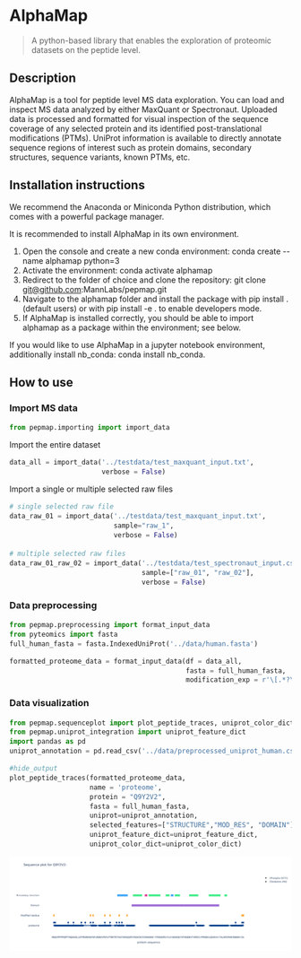 # AlphaMap
> A python-based library that enables the exploration of proteomic datasets on the peptide level. 


## Description

AlphaMap is a tool for peptide level MS data exploration. You can load and inspect MS data analyzed by either MaxQuant or Spectronaut. Uploaded data is processed and formatted for visual inspection of the sequence coverage of any selected protein and its identified post-translational modifications (PTMs). UniProt information is available to directly annotate sequence regions of interest such as protein domains, secondary structures, sequence variants, known PTMs, etc.

## Installation instructions

We recommend the Anaconda or Miniconda Python distribution, which comes with a powerful package manager. 

It is recommended to install AlphaMap in its own environment.

1. Open the console and create a new conda environment: conda create --name alphamap python=3
2. Activate the environment: conda activate alphamap
3. Redirect to the folder of choice and clone the repository: git clone git@github.com:MannLabs/pepmap.git
4. Navigate to the alphamap folder and install the package with pip install . (default users) or with pip install -e . to enable developers mode.
5. If AlphaMap is installed correctly, you should be able to import alphamap as a package within the environment; see below.

If you would like to use AlphaMap in a jupyter notebook environment, additionally install nb_conda: conda install nb_conda.

## How to use

### Import MS data

```python
from pepmap.importing import import_data
```

Import the entire dataset

```python
data_all = import_data('../testdata/test_maxquant_input.txt', 
                       verbose = False)
```

Import a single or multiple selected raw files

```python
# single selected raw file
data_raw_01 = import_data('../testdata/test_maxquant_input.txt', 
                          sample="raw_1", 
                          verbose = False)

# multiple selected raw files
data_raw_01_raw_02 = import_data('../testdata/test_spectronaut_input.csv', 
                                 sample=["raw_01", "raw_02"], 
                                 verbose = False)
```

### Data preprocessing

```python
from pepmap.preprocessing import format_input_data
from pyteomics import fasta
full_human_fasta = fasta.IndexedUniProt('../data/human.fasta')
```

```python
formatted_proteome_data = format_input_data(df = data_all, 
                                            fasta = full_human_fasta, 
                                            modification_exp = r'\[.*?\]')
```

### Data visualization

```python
from pepmap.sequenceplot import plot_peptide_traces, uniprot_color_dict
from pepmap.uniprot_integration import uniprot_feature_dict
import pandas as pd
uniprot_annotation = pd.read_csv('../data/preprocessed_uniprot_human.csv',low_memory=False) 
```

```python
#hide_output
plot_peptide_traces(formatted_proteome_data,
                    name = 'proteome',
                    protein = "Q9Y2V2",
                    fasta = full_human_fasta,
                    uniprot=uniprot_annotation,
                    selected_features=["STRUCTURE","MOD_RES", "DOMAIN"],
                    uniprot_feature_dict=uniprot_feature_dict, 
                    uniprot_color_dict=uniprot_color_dict)
```




![png](docs/images/output_17_0.png)


